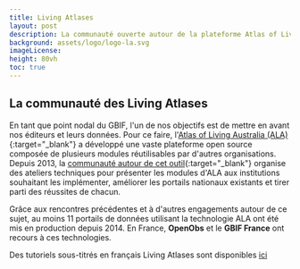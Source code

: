 ```yaml
---
title: Living Atlases
layout: post
description: La communauté ouverte autour de la plateforme Atlas of Living Australia
background: assets/logo/logo-la.svg
imageLicense: 
height: 80vh
toc: true
---
```

<style> .feature-img img {background-color: white; }> </style>
##  La communauté des Living Atlases

En tant que point nodal du GBIF, l'un de nos objectifs est de mettre en avant nos éditeurs et leurs données. Pour ce faire, l'[Atlas of Living Australia (ALA)](https://www.ala.org.au/){:target="_blank"} a développé une vaste plateforme open source composée de plusieurs modules réutilisables par d'autres organisations. Depuis 2013, la [communauté autour de cet outil](https://living-atlases.gbif.org/){:target="_blank"} organise des ateliers techniques pour présenter les modules d'ALA aux institutions souhaitant les implémenter, améliorer les portails nationaux existants et tirer parti des réussites de chacun.

Grâce aux rencontres précédentes et à d'autres engagements autour de ce sujet, au moins 11 portails de données utilisant la technologie ALA ont été mis en production depuis 2014. En France, **OpenObs** et le **GBIF France** ont recours à ces technologies.

Des tutoriels sous-titrés en français Living Atlases sont disponibles [ici](/ressources/presentations/#tutoriel-living-atlases)